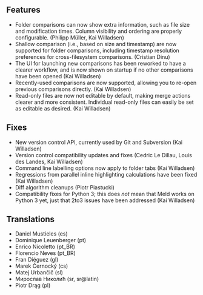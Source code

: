 <!--
2013-2-28 meld 1.7.1
====================
-->

Features
--------

* Folder comparisons can now show extra information, such as file size and
  modification times. Column visibility and ordering are properly
  configurable. (Philipp Müller, Kai Willadsen)
* Shallow comparison (i.e., based on size and timestamp) are now supported
  for folder comparisons, including timestamp resolution preferences for
  cross-filesystem comparisons. (Cristian Dinu)
* The UI for launching new comparisons has been reworked to have a clearer
  workflow, and is now shown on startup if no other comparisons have been
  opened (Kai Willadsen)
* Recently-used comparisons are now supported, allowing you to re-open
  previous comparisons directly. (Kai Willadsen)
* Read-only files are now not editable by default, making merge actions
  clearer and more consistent. Individual read-only files can easily be set
  as editable as desired. (Kai Willadsen)

Fixes
-----

* New version control API, currently used by Git and Subversion (Kai
  Willadsen)
* Version control compatibility updates and fixes (Cedric Le Dillau, Louis
  des Landes, Kai Willadsen)
* Command line labelling options now apply to folder tabs (Kai Willadsen)
* Regressions from parallel inline highlighting calculations have been
  fixed (Kai Willadsen)
* Diff algorithm cleanups (Piotr Piastucki)
* Compatibility fixes for Python 3; this does *not* mean that Meld works on
  Python 3 yet, just that 2to3 issues have been addressed (Kai Willadsen)

Translations
------------

* Daniel Mustieles (es)
* Dominique Leuenberger (pt)
* Enrico Nicoletto (pt_BR)
* Florencio Neves (pt_BR)
* Fran Diéguez (gl)
* Marek Černocký (cs)
* Matej Urbančič (sl)
* Мирослав Николић (sr, sr@latin)
* Piotr Drąg (pl)
